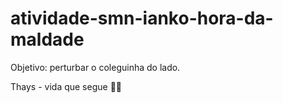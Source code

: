 # atividade-smn-ianko-hora-da-maldade
Objetivo: perturbar o coleguinha do lado. 

Thays - vida que segue 👩‍💻
